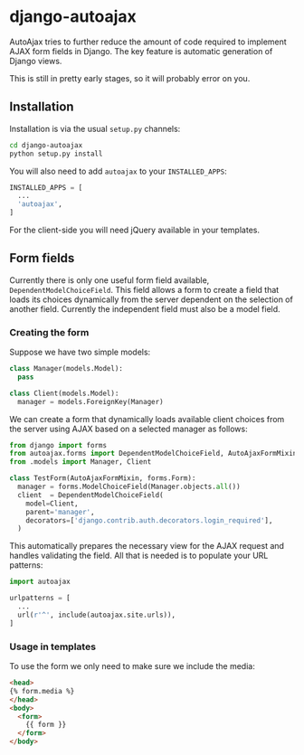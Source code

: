 # django-autoajax

AutoAjax tries to further reduce the amount of code required to
implement AJAX form fields in Django. The key feature is automatic
generation of Django views.

This is still in pretty early stages, so it will probably error
on you.

## Installation

Installation is via the usual `setup.py` channels:

```bash
cd django-autoajax
python setup.py install
```

You will also need to add `autoajax` to your `INSTALLED_APPS`:

```python
INSTALLED_APPS = [
  ...
  'autoajax',
]
```

For the client-side you will need jQuery available in your templates.

## Form fields

Currently there is only one useful form field available,
`DependentModelChoiceField`. This field allows a form to create
a field that loads its choices dynamically from the server
dependent on the selection of another field. Currently the
independent field must also be a model field.

### Creating the form

Suppose we have two simple models:

```python
class Manager(models.Model):
  pass

class Client(models.Model):
  manager = models.ForeignKey(Manager)
```

We can create a form that dynamically loads available client choices
from the server using AJAX based on a selected manager as follows:

```python
from django import forms
from autoajax.forms import DependentModelChoiceField, AutoAjaxFormMixin
from .models import Manager, Client

class TestForm(AutoAjaxFormMixin, forms.Form):
  manager = forms.ModelChoiceField(Manager.objects.all())
  client  = DependentModelChoiceField(
    model=Client,
    parent='manager',
    decorators=['django.contrib.auth.decorators.login_required'],
  )
```

This automatically prepares the necessary view for the AJAX request
and handles validating the field. All that is needed is to populate your
URL patterns:

```python
import autoajax

urlpatterns = [
  ...
  url(r'^', include(autoajax.site.urls)),
]
```

### Usage in templates

To use the form we only need to make sure we include the media:

```html
<head>
{% form.media %}
</head>
<body>
  <form>
    {{ form }}
  </form>
</body>
```
